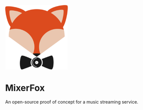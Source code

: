 <img src='./static/images/mixerfox_logo.png' alt='MixerFox logo' width='200'>


# MixerFox

An open-source proof of concept for a music streaming service.

